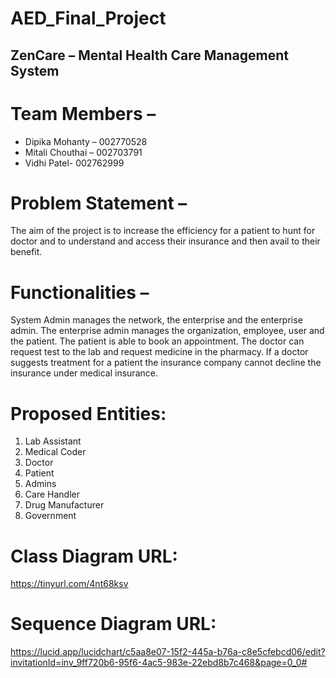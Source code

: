 # AED_Final_Project

## ZenCare – Mental Health Care Management System

# Team Members – 
- Dipika Mohanty – 002770528
- Mitali Chouthai – 002703791
- Vidhi Patel- 002762999

# Problem Statement – 

The aim of the project is to increase the efficiency for a patient to hunt for doctor and to understand and access their insurance and then avail to their benefit.

# Functionalities – 
System Admin manages the network, the enterprise and the enterprise admin.
The enterprise admin manages the organization, employee, user and the patient.
The patient is able to book an appointment. The doctor can request test to the lab and request medicine in the pharmacy. If a doctor suggests treatment for a patient the insurance company cannot decline the insurance under medical insurance.


# Proposed Entities:

1.	Lab Assistant
2.	Medical Coder
3.	Doctor
4.	Patient
5.	Admins
6.	Care Handler
7.	Drug Manufacturer
8.	Government

# Class Diagram URL:
https://tinyurl.com/4nt68ksv


# Sequence Diagram URL:
https://lucid.app/lucidchart/c5aa8e07-15f2-445a-b76a-c8e5cfebcd06/edit?invitationId=inv_9ff720b6-95f6-4ac5-983e-22ebd8b7c468&page=0_0#
